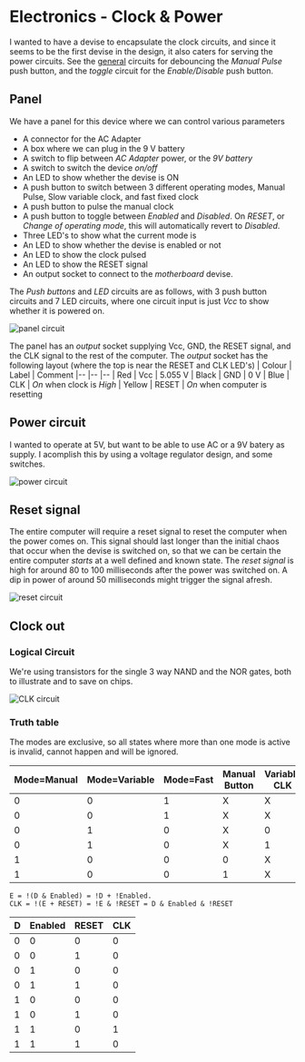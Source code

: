 # Electronics - Clock & Power

I wanted to have a devise to encapsulate the clock circuits, and since it seems to be the first devise in the design, it also caters for serving the power circuits. See the [general](../general/README.md) circuits for debouncing the *Manual Pulse* push button, and the *toggle* circuit for the *Enable/Disable* push button.

## Panel

We have a panel for this device where we can control various parameters
* A connector for the AC Adapter
* A box where we can plug in the 9 V battery
* A switch to flip between *AC Adapter* power, or the *9V battery*
* A switch to switch the device *on/off*
* An LED to show whether the devise is ON
* A push button to switch between 3 different operating modes, Manual Pulse, Slow variable clock, and fast fixed clock
* A push button to pulse the manual clock
* A push button to toggle between *Enabled* and *Disabled*. On *RESET*, or *Change of operating mode*, this will automatically revert to *Disabled*.
* Three LED's to show what the current mode is
* An LED to show whether the devise is enabled or not
* An LED to show the clock pulsed
* An LED to show the RESET signal
* An output socket to connect to the *motherboard* devise.

The *Push buttons* and *LED* circuits are as follows, with 3 push button circuits and 7 LED circuits, where one circuit input is just *Vcc* to show whether it is powered on.

![panel circuit](resources/panel.svg "Panel Circuit")

The panel has an *output* socket supplying Vcc, GND, the RESET signal, and the CLK signal to the rest of the computer. The *output* socket has the following layout (where the top is near the RESET and CLK LED's)
| Colour | Label | Comment
|-- |-- |--
| Red | Vcc | 5.055 V
| Black | GND | 0 V
| Blue | CLK | *On* when clock is *High*
| Yellow | RESET | *On* when computer is resetting

## Power circuit

I wanted to operate at 5V, but want to be able to use AC or a 9V batery as supply. I acomplish this by using a voltage regulator design, and some switches.

![power circuit](resources/power.svg "Power Circuit")

## Reset signal

The entire computer will require a reset signal to reset the computer when the power comes on. This signal should last longer than the initial chaos that occur when the devise is switched on, so that we can be certain the entire computer *starts* at a well defined and known state. The *reset signal* is high for around 80 to 100 milliseconds after the power was switched on. A dip in power of around 50 milliseconds might trigger the signal afresh.

![reset circuit](resources/reset.svg "Reset Circuit")

## Clock out

### Logical Circuit

We're using transistors for the single 3 way NAND and the NOR gates, both to illustrate and to save on chips.

![CLK circuit](resources/clk.svg "CLK Circuit")

### Truth table

The modes are exclusive, so all states where more than one mode is active is invalid, cannot happen and will be ignored.

| Mode=Manual | Mode=Variable | Mode=Fast | Manual Button | Variable CLK | Fast CLK | A | B | C | D
|-- |-- |-- |-- |-- |-- |-- |-- |-- |--
| 0 | 0 | 1 | X | X | 0 | 1 | 1 | 1 | 0
| 0 | 0 | 1 | X | X | 1 | 1 | 1 | 0 | 1
| 0 | 1 | 0 | X | 0 | X | 1 | 1 | 1 | 0
| 0 | 1 | 0 | X | 1 | X | 1 | 0 | 1 | 1
| 1 | 0 | 0 | 0 | X | X | 1 | 1 | 1 | 0
| 1 | 0 | 0 | 1 | X | X | 0 | 1 | 1 | 1

```
E = !(D & Enabled) = !D + !Enabled.
CLK = !(E + RESET) = !E & !RESET = D & Enabled & !RESET
```

| D | Enabled | RESET | CLK
|-- |-- |-- |--
| 0 | 0 | 0 | 0
| 0 | 0 | 1 | 0
| 0 | 1 | 0 | 0
| 0 | 1 | 1 | 0
| 1 | 0 | 0 | 0
| 1 | 0 | 1 | 0
| 1 | 1 | 0 | 1
| 1 | 1 | 1 | 0